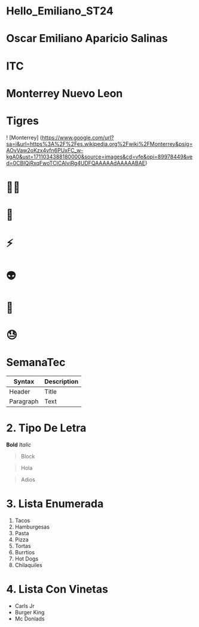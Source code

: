 # Hello_Emiliano_ST24 

# Oscar Emiliano Aparicio Salinas

# ITC

# Monterrey Nuevo Leon

# Tigres

! [Monterrey] (https://www.google.com/url?sa=i&url=https%3A%2F%2Fes.wikipedia.org%2Fwiki%2FMonterrey&psig=AOvVaw2oKzx4vfn6PUxFC_w-kgA0&ust=1711034388180000&source=images&cd=vfe&opi=89978449&ved=0CBIQjRxqFwoTCICAlviRg4UDFQAAAAAdAAAAABAE)

# 🧟‍♂️
# 🦓
# ⚡
# 👽
# 🐳
# 😓

# **SemanaTec**

| Syntax | Description |
| ---------- | ---------- |
| Header | Title |
| Paragraph | Text |

# 2. Tipo De Letra

**Bold**
*Italic*

>Block


>Hola


>Adios
>

# 3. Lista Enumerada

1. Tacos
2. Hamburgesas
3. Pasta
4. Pizza
5. Tortas
6. Burrtios
7. Hot Dogs
8. Chilaquiles

# 4. Lista Con Vinetas

- Carls Jr
- Burger King
- Mc Donlads



